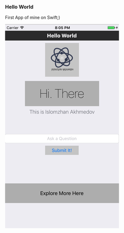 ### Hello World 

First App of mine on Swift;)

![alt tag](https://github.com/accoladea/exploring-swift/blob/master/Hello%20World/hello-world.png "a screenshot of the app")